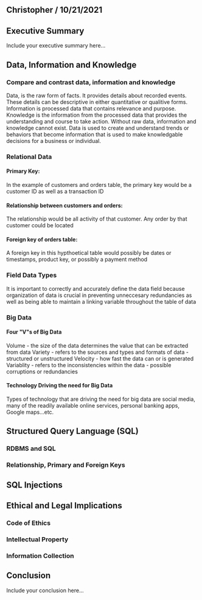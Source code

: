 ## Christopher  / 10/21/2021

## Executive Summary 
Include your executive summary here...

## Data, Information and Knowledge
### Compare and contrast data, information and knowledge
Data, is the raw form of facts. It provides details about recorded events. These details can be descriptive in either quantitative or qualitive forms. 
Information is processed data that contains relevance and purpose. 
Knowledge is the information from the processed data that provides the understanding and course to take action. 
Without raw data, information and knowledge cannot exist. Data is used to create and understand trends or behaviors that become information that is used to make knowledgable decisions for a business or individual. 

### Relational Data
#### Primary Key: 
In the example of customers and orders table, the primary key would be a customer ID as well as a transaction ID
#### Relationship between customers and orders:
The relationship would be all activity of that customer. Any order by that customer could be located
#### Foreign key of orders table:
A foreign key in this hypthoetical table would possibly be dates or timestamps, product key, or possibly a payment method
### Field Data Types
It is important to correctly and accurately define the data field because organization of data is crucial in preventing unneccesary redundancies as well as being able to maintain a linking variable throughout the table of data

### Big Data
#### Four "V"s of Big Data
Volume - the size of the data determines the value that can be extracted from data
Variety - refers to the sources and types and formats of data - structured or unstructured 
Velocity - how fast the data can or is generated
Variablity - refers to the inconsistencies within the data - possible corruptions or redundancies
#### Technology Driving the need for Big Data
Types of technology that are driving the need for big data are social media, many of the readily available online services, personal banking apps, Google maps...etc.

## Structured Query Language (SQL) 
### RDBMS and SQL
### Relationship, Primary and Foreign Keys

## SQL Injections

## Ethical and Legal Implications
### Code of Ethics
### Intellectual Property
### Information Collection

## Conclusion
Include your conclusion here...
